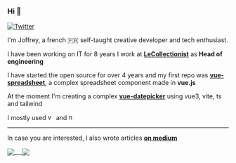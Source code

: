 ### Hi 👋

<p>
  <a href="https://twitter.com/parthradadiya49">
    <img alt="Twitter" src="https://img.shields.io/twitter/follow/joffreyBerrier">
  </a>
</p>

I'm Joffrey, a french 🇫🇷 self-taught creative developer and tech enthusiast.

I have been working on IT for 8 years
I work at [**LeCollectionist**](https://www.lecollectionist.com/fr) as **Head of engineering**

I have started the open source for over 4 years and my first repo was [**vue-spreadsheet**](https://github.com/joffreyBerrier/vue-spreadsheet), a complex spreadsheet component made in **vue.js**

At the moment I'm creating a complex **[vue-datepicker](https://github.com/joffreyBerrier/vue-datepicker)** using vue3, vite, ts and tailwind

I mostly used <img height="15px" alt="vuejs" src="./vuejs.png"> and <img height="15px" alt="nuxtjs" src="./nuxt.png"> 

---------------------

In case you are interested, I also wrote articles **[on medium](https://medium.com/@joffrey.berrier)**

<a href="https://github.com/joffreyBerrier">
  <img align="center" src="https://github-readme-stats.vercel.app/api?username=joffreyBerrier&count_private=true" /> 
</a>
<a href="https://github.com/joffreyBerrier">
  <img align="center" src="https://github-readme-stats.vercel.app/api/top-langs/?username=joffreyBerrier" />
</a>
